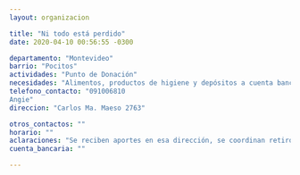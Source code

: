 ```yaml
---
layout: organizacion

title: "Ni todo está perdido"
date: 2020-04-10 00:56:55 -0300

departamento: "Montevideo"
barrio: "Pocitos"
actividades: "Punto de Donación"
necesidades: "Alimentos, productos de higiene y depósitos a cuenta bancaria"
telefono_contacto: "091006810
Angie"
direccion: "Carlos Ma. Maeso 2763"

otros_contactos: ""
horario: ""
aclaraciones: "Se reciben aportes en esa dirección, se coordinan retiros, depósitos y entregas al celular"
cuenta_bancaria: ""

---
```

